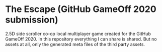 # The Escape (GitHub GameOff 2020 submission)
2.5D side scroller co-op local multiplayer game created for the GitHub GameOff 2020. In this repository everything I can share is shared. But no assets at all, only the generated meta files of the third party assets.
